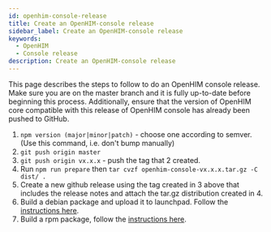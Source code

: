 ```yaml
---
id: openhim-console-release
title: Create an OpenHIM-console release
sidebar_label: Create an OpenHIM-console release
keywords:
  - OpenHIM
  - Console release
description: Create an OpenHIM-console release
---
```


This page describes the steps to follow to do an OpenHIM console release. Make sure you are on the master branch and it is fully up-to-date before beginning this process. Additionally, ensure that the version of OpenHIM core compatible with this release of OpenHIM console has already been pushed to GitHub.

1. `npm version (major|minor|patch)` - choose one according to semver. (Use this command, i.e. don't bump manually)
1. `git push origin master`
1. `git push origin vx.x.x` - push the tag that 2 created.
1. Run `npm run prepare` then `tar cvzf openhim-console-vx.x.x.tar.gz -C dist/ .`
1. Create a new github release using the tag created in 3 above that includes the release notes and attach the tar.gz distribution created in 4.
1. Build a debian package and upload it to launchpad. Follow the [instructions here](https://github.com/jembi/openhim-console/tree/master/packaging).
1. Build a rpm package, follow the [instructions here](http://openhim.readthedocs.io/en/latest/how-to/how-to-build-and-test-rpm-package.html).
